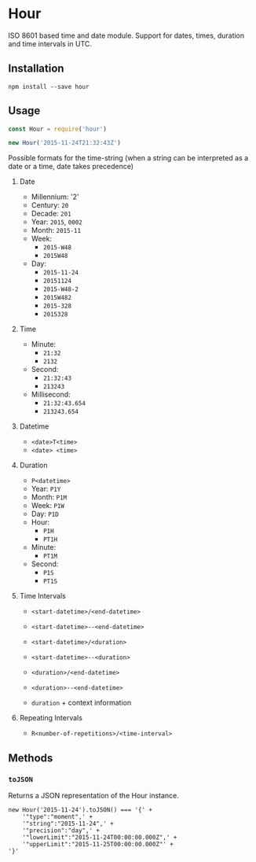 # Hour

ISO 8601 based time and date module.
Support for dates, times, duration and time intervals in UTC.


## Installation

```shell
npm install --save hour
```


## Usage

```js
const Hour = require('hour')

new Hour('2015-11-24T21:32:43Z')
```

Possible formats for the time-string
(when a string can be interpreted as a date or a time, date takes precedence)

1. Date
	- Millennium: '2'
	- Century: `20`
	- Decade: `201`
	- Year: `2015`, `0002`
	- Month: `2015-11`
	- Week:
		- `2015-W48`
		- `2015W48`
	- Day:
		- `2015-11-24`
		- `20151124`
		- `2015-W48-2`
		- `2015W482`
		- `2015-328`
		- `2015328`

1. Time
	- Minute:
		- `21:32`
		- `2132`
	- Second:
		- `21:32:43`
		- `213243`
	- Millisecond:
		- `21:32:43.654`
		- `213243.654`

1. Datetime
	- `<date>T<time>`
	- `<date> <time>`

1. Duration
	- `P<datetime>`
	- Year: `P1Y`
	- Month: `P1M`
	- Week: `P1W`
	- Day: `P1D`
	- Hour:
		- `P1H`
		- `PT1H`
	- Minute:
		- `PT1M`
	- Second:
		- `P1S`
		- `PT1S`

1. Time Intervals
	- `<start-datetime>/<end-datetime>`
	- `<start-datetime>--<end-datetime>`

	- `<start-datetime>/<duration>`
	- `<start-datetime>--<duration>`

	- `<duration>/<end-datetime>`
	- `<duration>--<end-datetime>`

	- `duration` + context information

1. Repeating Intervals
	- `R<number-of-repetitions>/<time-interval>`


## Methods

### `toJSON`

Returns a JSON representation of the Hour instance.

```
new Hour('2015-11-24').toJSON() === '{' +
	'"type":"moment",' +
	'"string":"2015-11-24",' +
	'"precision":"day",' +
	'"lowerLimit":"2015-11-24T00:00:00.000Z",' +
	'"upperLimit":"2015-11-25T00:00:00.000Z"' +
'}'
```
